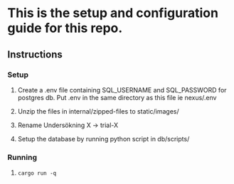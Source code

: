 # This is the setup and configuration guide for this repo.

## Instructions

### Setup

1. Create a .env file containing SQL_USERNAME and SQL_PASSWORD for postgres db. Put .env in the same directory as this file ie nexus/.env

2. Unzip the files in internal/zipped-files to static/images/

3. Rename Undersökning X -> trial-X

4. Setup the database by running python script in db/scripts/

### Running

1. `cargo run -q`
